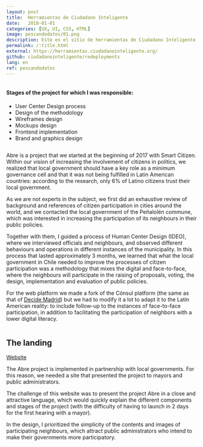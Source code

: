 ```yaml
---
layout: post
title:  Herramientas de Ciudadano Inteligente
date:   2018-01-01
categories: [UX, UI, CSS, HTML]
image: pescandodatos/01.png
description: Este es el sitio de herramientas de Ciudadano Inteligente. El objetivo es mostrar las herramientas digitales y metodologías desarrolladas por la ONG para otras organizaciones latinoamericanas con el fin de fortalecer las democracias de América Latina. Las herramientas ya han sido utilizadas más de 70 veces en diferentes países de la región.
permalink: /:title.html
external: https://herramientas.ciudadanointeligente.org/
github: ciudadanointeligente/redeployments
lang: en
ref: pescandodatos
---
```


<!-- Work Gallery -->
<div class="work-full-media mb-80 mb-xs-40">
  <img src="{{ site.baseurl }}img/portfolio/{{ page.ref }}/02.png" alt="" />
</div>
<!-- End Work Gallery -->

<div class="section-text mb-60 mb-sm-40">
    <div class="row">
      <div class="col-md-6 col-sm-6 mb-sm-50 mb-xs-30">
        <h4>Stages of the project for which I was responsible:</h4>
        <ul class="linea list-unstyled">
          <li>User Center Design process</li>
          <li>Design of the methodology</li>
          <li>Wireframes design</li>
          <li>Mockups design</li>
          <li>Frontend implementation</li>
          <li>Brand and graphics design</li>
        </ul>
      </div>
    </div>
</div>

<div class="work-full-media mb-80 mb-xs-40">
  <img src="{{ site.baseurl }}img/portfolio/{{ page.ref }}/03.png" alt="" />
</div>

Abre is a project that we started at the beginning of 2017 with Smart Citizen. Within our vision of increasing the involvement of citizens in politics, we realized that local government should have a key role as a minimum governance cell and that it was not being fulfilled in Latin American countries: according to the research, only 6% of Latino citizens trust their local government.

As we are not experts in the subject, we first did an exhaustive review of background and references of citizen participation in cities around the world, and we contacted the local government of the Peñalolén commune, which was interested in increasing the participation of its neighbours in their public policies.

Together with them, I guided a process of Human Center Design (IDEO), where we interviewed officials and neighbours, and observed different behaviours and operations in different instances of the municipality. In this process that lasted approximately 3 months, we learned that what the local government in Chile needed to improve the processes of citizen participation was a methodology that mixes the digital and face-to-face, where the neighbours will participate in the raising of proposals, voting, the design, implementation and evaluation of public policies.

For the web platform we made a fork of the Cónsul platform (the same as that of [Decide Madrid](https://decide.madrid.es/)) but we had to modify it a lot to adapt it to the Latin American reality: to include follow-up to the instances of face-to-face participation, in addition to facilitating the participation of neighbors with a lower digital literacy.

<div class="main-slider">
  <div class="item"><img alt="" src="{{ site.baseurl }}img/content/abre/01.png" class="img-responsive"></div>
  <div class="item"><img alt="" src="{{ site.baseurl }}img/content/abre/02.png" class="img-responsive"></div>
</div>

## The landing

<a href="http://abre.tumunicipio.org/" target="_blank"><i class="fa fa-external-link-square" aria-hidden="true"></i> Website</a>

The Abre project is implemented in partnership with local governments. For this reason, we needed a site that presented the project to mayors and public administrators.

The challenge of this website was to present the project Abre in a close and attractive language, which would quickly explain the different components and stages of the project (with the difficulty of having to launch in 2 days for the first hearing with a mayor).

In the design, I prioritized the simplicity of the contents and images of participating neighbours, which attract public administrators who intend to make their governments more participatory.

<div class="main-slider">
  <div class="item"><img alt="" src="{{ site.baseurl }}img/content/abre/03.png" class="img-responsive"></div>
  <div class="item"><img alt="" src="{{ site.baseurl }}img/content/abre/04.png" class="img-responsive"></div>
  <div class="item"><img alt="" src="{{ site.baseurl }}img/content/abre/05.png" class="img-responsive"></div>
</div>

